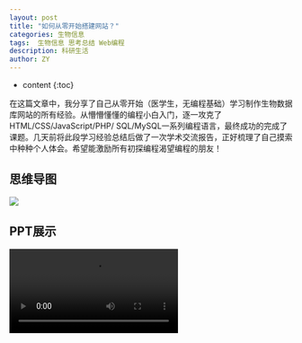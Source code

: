 ```yaml
---
layout: post
title: "如何从零开始搭建网站？"
categories: 生物信息
tags:  生物信息 思考总结 Web编程
description: 科研生活
author: ZY
---
```


* content
{:toc}

在这篇文章中，我分享了自己从零开始（医学生，无编程基础）学习制作生物数据库网站的所有经验。从懵懵懂懂的编程小白入门，逐一攻克了HTML/CSS/JavaScript/PHP/
SQL/MySQL一系列编程语言，最终成功的完成了课题。几天前将此段学习经验总结后做了一次学术交流报告，正好梳理了自己摸索中种种个人体会。希望能激励所有初探编程渴望编程的朋友！




## 思维导图

![](https://raw.githubusercontent.com/woaielf/woaielf.github.io/master/_posts/Pic/6-web.png)

## PPT展示
<video  controls>
    <source src="https://raw.githubusercontent.com/woaielf/woaielf.github.io/master/_posts/Video/Web_Design_ZY.mp4" type="video/mp4">
</video>
